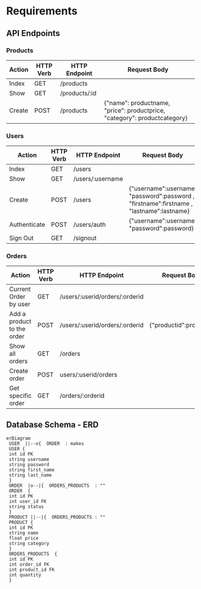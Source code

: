 # Requirements

## API Endpoints

### Products

Action | HTTP Verb | HTTP Endpoint | Request Body
-------|-----------|---------------|--------------------------------------------------------------------------
Index  | GET       | /products     |
Show   | GET       | /products/:id |
Create | POST      | /products     | {"name": productname, "price": productprice, "category": productcategory}

### Users

Action       | HTTP Verb | HTTP Endpoint    | Request Body
-------------|-----------|------------------|-----------------------------------------------------------------------------------------
Index        | GET       | /users           |
Show         | GET       | /users/:username |
Create       | POST      | /users           | {"username":username, "password":password , "firstname":firstname , "lastname":lastname}
Authenticate | POST      | /users/auth      | {"username":username, "password":password}
Sign Out     | GET       | /signout         |

### Orders

Action                     | HTTP Verb | HTTP Endpoint                  | Request Body
---------------------------|-----------|--------------------------------|------------------------
Current Order by user      | GET       | /users/:userid/orders/:orderid |
Add a product to the order | POST      | /users/:userid/orders/:orderid | {"productid":productid}
Show all orders            | GET       | /orders                        |
Create order               | POST      | users/:userid/orders           |
Get specific order         | GET       | /orders/:orderid               |

## Database Schema - ERD

```mermaid
erDiagram
 USER  ||--o{  ORDER  : makes
 USER {
 int id PK
 string username
 string password
 string first_name
 string last_name
 }
 ORDER  |o--|{  ORDERS_PRODUCTS  : ""
 ORDER  {
 int id PK
 int user_id FK
 string status
 }
 PRODUCT ||--|{  ORDERS_PRODUCTS : ""
 PRODUCT {
 int id PK
 string name
 float price
 string category
 }
 ORDERS_PRODUCTS  {
 int id PK
 int order_id FK
 int product_id FK
 int quantity
 }
 ```
